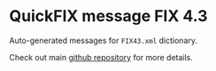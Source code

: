 # QuickFIX message FIX 4.3

Auto-generated messages for `FIX43.xml` dictionary.

Check out main [github repository](https://github.com/arthurlm/quickfix-rs/) for more details.
